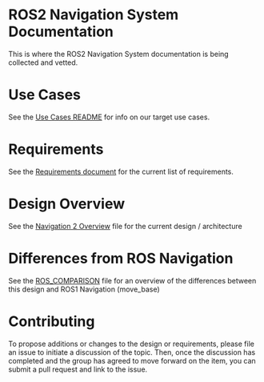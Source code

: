 # ROS2 Navigation System Documentation
This is where the ROS2 Navigation System documentation is being collected and vetted.

# Use Cases
See the [Use Cases README](use_cases/README.md) for info on our target use cases.

# Requirements
See the [Requirements document](requirements/requirements.md) for the current list of requirements.

# Design Overview
See the [Navigation 2 Overview](design/Navigation_2_Overview.pdf) file for the current design / architecture

# Differences from ROS Navigation
See the [ROS_COMPARISON](design/ROS_COMPARISON.md) file for an overview of the differences between this design and ROS1 Navigation (move_base)

# Contributing
To propose additions or changes to the design or requirements, please file an issue to initiate a discussion of the topic. Then, once the discussion has completed and the group has agreed to move forward on the item, you can submit a pull request and link to the issue.
